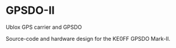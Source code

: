 # GPSDO-II
Ublox GPS carrier and GPSDO

Source-code and hardware design for the KE0FF GPSDO Mark-II.

